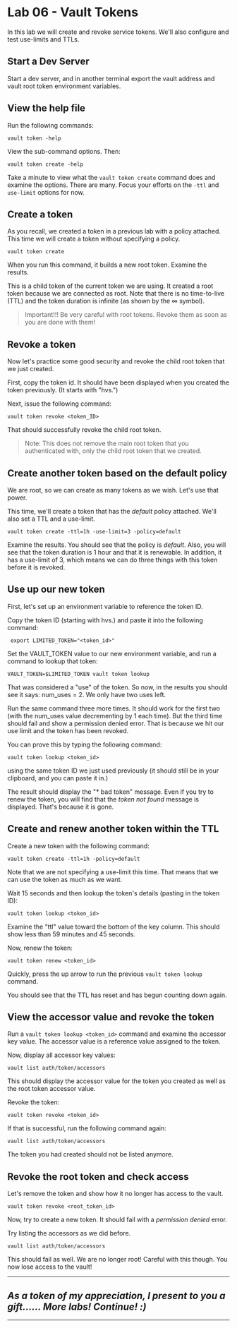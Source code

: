 # Lab 06 - Vault Tokens
In this lab we will create and revoke service tokens. We'll also configure and test use-limits and TTLs.

## Start a Dev Server
Start a dev server, and in another terminal export the vault address and vault root token environment variables.

## View the help file
Run the following commands:

`vault token -help`

View the sub-command options. Then:

`vault token create -help`

Take a minute to view what the `vault token create` command does and examine the options. There are many. Focus your efforts on the `-ttl` and `use-limit` options for now.

## Create a token
As you recall, we created a token in a previous lab with a policy attached. This time we will create a token without specifying a policy.

`vault token create`

When you run this command, it builds a new root token. Examine the results. 

This is a child token of the current token we are using. It created a root token because we are connected as root. Note that there is no time-to-live (TTL) and the token duration is infinite (as shown by the ∞ symbol). 

> Important!!! Be very careful with root tokens. Revoke them as soon as you are done with them!

## Revoke a token
Now let's practice some good security and revoke the child root token that we just created.

First, copy the token id. It should have been displayed when you created the token previously. (It starts with "hvs.")

Next, issue the following command:

`vault token revoke <token_ID>`

That should successfully revoke the child root token.

> Note: This does not remove the main root token that you authenticated with, only the child root token that we created.

## Create another token based on the default policy
We are root, so we can create as many tokens as we wish. Let's use that power.

This time, we'll create a token that has the *default* policy attached. We'll also set a TTL and a use-limit.

`vault token create -ttl=1h -use-limit=3 -policy=default`

Examine the results. You should see that the policy is *default*. Also, you will see that the token duration is 1 hour and that it is renewable. In addition, it has a use-limit of 3, which means we can do three things with this token before it is revoked.

## Use up our new token
First, let's set up an environment variable to reference the token ID. 

Copy the token ID (starting with hvs.) and paste it into the following command:

` export LIMITED_TOKEN="<token_id>"`

Set the VAULT_TOKEN value to our new environment variable, and run a command to lookup that token:

`VAULT_TOKEN=$LIMITED_TOKEN vault token lookup`

That was considered a "use" of the token. So now, in the results you should see it says: num_uses = 2. We only have two uses left. 

Run the same command three more times. It should work for the first two (with the num_uses value decrementing by 1 each time). But the third time should fail and show a permission denied error. That is because we hit our use limit and the token has been revoked.

You can prove this by typing the following command:

`vault token lookup <token_id>`

using the same token ID we just used previously (it should still be in your clipboard, and you can paste it in.)

The result should display the "* bad token" message. Even if you try to renew the token, you will find that the *token not found* message is displayed. That's because it is gone.

## Create and renew another token within the TTL
Create a new token with the following command:

`vault token create -ttl=1h -policy=default`

Note that we are not specifying a use-limit this time. That means that we can use the token as much as we want.

Wait 15 seconds and then lookup the token's details (pasting in the token ID):

`vault token lookup <token_id>`

Examine the "ttl" value toward the bottom of the key column. This should show less than 59 minutes and 45 seconds. 

Now, renew the token:

`vault token renew <token_id>`

Quickly, press the up arrow to run the previous `vault token lookup` command. 

You should see that the TTL has reset and has begun counting down again. 

## View the accessor value and revoke the token
Run a `vault token lookup <token_id>` command and examine the accessor key value. The accessor value is a reference value assigned to the token.

Now, display all accessor key values:

`vault list auth/token/accessors`

This should display the accessor value for the token you created as well as the root token accessor value.

Revoke the token:

`vault token revoke <token_id>`

If that is successful, run the following command again:

`vault list auth/token/accessors`

The token you had created should not be listed anymore. 

## Revoke the root token and check access
Let's remove the token and show how it no longer has access to the vault.

`vault token revoke <root_token_id>`

Now, try to create a new token. It should fail with a *permission denied* error. 

Try listing the accessors as we did before.

`vault list auth/token/accessors`

This should fail as well. We are no longer root! Careful with this though. You now lose access to the vault!

---
## *As a token of my appreciation, I present to you a gift......  More labs! Continue! :)*
---
